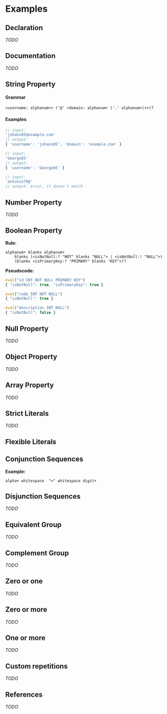 # Examples

## Declaration

*TODO*

## Documentation

*TODO*

## String Property

#### Grammar

```
<username: alphanum+> ('@' <domain: alphanum+ ('.' alphanum+)+>)?
```

#### Examples

```javascript
// input:
'johann85@example.com'
// output:
{ 'username': 'johann85', 'domain': 'example.com' }

// input:
'George85'
// output:
{ 'username': 'George85' }

// input:
'antonio78@'
// output: error, it doesn't match
```

## Number Property

*TODO*

## Boolean Property

**Rule:**

```
alphanum+ blanks alphanum+
	blanks (<isNotNull:? "NOT" blanks "NULL"> | <isNotNull:! "NULL">)
	(blanks <isPrimaryKey:? "PRIMARY" blanks "KEY">)?
```

**Pseudocode:**

```javascript
eval("id INT NOT NULL PRIMARY KEY")
{ "isNotNull": true, "isPrimaryKey": true }

eval("code INT NOT NULL")
{ "isNotNull": true }

eval("description INT NULL")
{ "isNotNull": false }
```

## Null Property

*TODO*

## Object Property

*TODO*

## Array Property

*TODO*

## Strict Literals

*TODO*

## Flexible Literals

## Conjunction Sequences

**Example:**

```
alpha+ whitespace  "=" whitespace digit+
```

## Disjunction Sequences

*TODO*

## Equivalent Group

*TODO*

## Complement Group

*TODO*

## Zero or one

*TODO*

## Zero or more

*TODO*

## One or more

*TODO*

## Custom repetitions

*TODO*

## References

*TODO*

